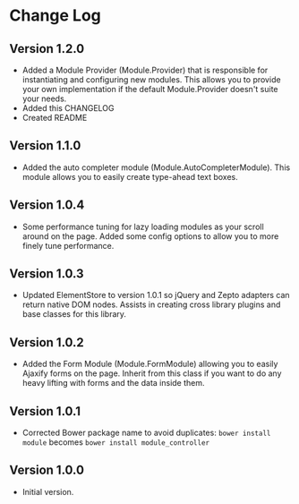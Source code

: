 # Change Log

## Version 1.2.0

- Added a Module Provider (Module.Provider) that is responsible for
  instantiating and configuring new modules. This allows you to provide your own
  implementation if the default Module.Provider doesn't suite your needs.
- Added this CHANGELOG
- Created README

## Version 1.1.0

- Added the auto completer module (Module.AutoCompleterModule). This module
  allows you to easily create type-ahead text boxes.

## Version 1.0.4

- Some performance tuning for lazy loading modules as your scroll around on the
  page. Added some config options to allow you to more finely tune performance.

## Version 1.0.3

- Updated ElementStore to version 1.0.1 so jQuery and Zepto adapters can return
  native DOM nodes. Assists in creating cross library plugins and base classes
  for this library.

## Version 1.0.2

- Added the Form Module (Module.FormModule) allowing you to easily Ajaxify forms
  on the page. Inherit from this class if you want to do any heavy lifting with
  forms and the data inside them.

## Version 1.0.1

- Corrected Bower package name to avoid duplicates: `bower install module`
  becomes `bower install module_controller`

## Version 1.0.0

- Initial version.
